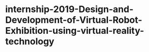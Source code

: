 # internship-2019-Design-and-Development-of-Virtual-Robot-Exhibition-using-virtual-reality-technology